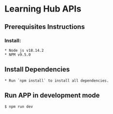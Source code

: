 # Learning Hub APIs

## Prerequisites Instructions

### Install:

    * Node js v18.14.2
    * NPM v9.5.0

## Install Dependencies

    * Run `npm install` to install all dependencies.

## Run APP in development mode

    $ npm run dev
